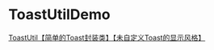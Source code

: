 # ToastUtilDemo
[ToastUtil【简单的Toast封装类】【未自定义Toast的显示风格】](http://www.cnblogs.com/whycxb/p/6822349.html)